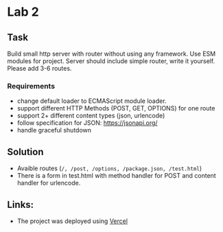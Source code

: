 # Lab 2
 ## Task
  Build small http server with router without using any framework. Use ESM modules for project. Server should include simple router, write it yourself. Please add 3-6 routes.
 ### Requirements
- change default loader to ECMAScript module loader.
- support different HTTP Methods (POST, GET, OPTIONS) for one route
- support 2+ different content types (json, urlencode)
- follow specification for JSON: https://jsonapi.org/
- handle graceful shutdown

## Solution
- Avaible routes (` /, /post, /options, /package.json, /test.html `)
- There is a form in test.html with  method handler for POST and  content handler for urlencode.
 ## Links:
- The project was deployed using [Vercel](https://node-lab2-two.vercel.app/)

